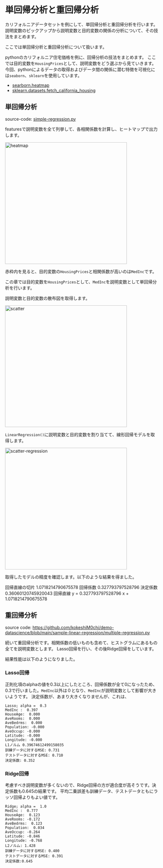# 単回帰分析と重回帰分析

カリフォルニアデータセットを例にして、単回帰分析と重回帰分析を行います。
説明変数のピックアップから説明変数と目的変数の関係の分析について、その技法をまとめます。

ここでは単回帰分析と重回帰分析について扱います。

pythonのカリフォルニア住宅価格を例に、回帰分析の技法をまとめます。
ここでは目的変数を`HousingPrices`として、説明変数をどう選ぶから見ていきます。
今回、pythonによるデータの取得およびデータ間の関係に潜む特徴を可視化には`seaborn`、`sklearn`を使用しています。

- [searborn.heatmap](https://seaborn.pydata.org/generated/seaborn.heatmap.html)
- [sklearn.datasets.fetch_california_housing](https://scikit-learn.org/stable/modules/generated/sklearn.datasets.fetch_california_housing.html)

## 単回帰分析

source-code: [simple-regression.py](https://github.com/kokeshiM0chi/demo-datascience/blob/main/sample-linear-regression/simple-regression.py)

featuresで説明変数を全て列挙して、各相関係数を計算し、ヒートマップで出力します。

<img width="400" alt="heatmap" src="https://github.com/user-attachments/assets/e0f7d023-8d7d-42c6-a629-00db23e663fd">

赤枠内を見ると、目的変数の`HousingPrices`と相関係数が高いのは`MedInc`です。

この章では目的変数を`HousingPrices`として、`MedInc`を説明変数として単回帰分析を行います。

説明変数と目的変数の散布図を取得します。

<img width="400" alt="scatter" src="https://github.com/user-attachments/assets/6790363a-33bf-4900-a408-1146e672c465">

`LinearRegression()`に説明変数と目的変数を割り当てて、線形回帰モデルを取得します。

<img width="400" alt="scatter-regression" src="https://github.com/user-attachments/assets/70d81a5f-2e12-45e0-a6c3-fb4706cb2983">

取得したモデルの精度を確認します。以下のような結果を得ました。

回帰直線の切片 1.0718214790675578
回帰係数 0.327793797528796
決定係数 0.36060120745920043
回帰直線 y =  0.327793797528796 x +  1.0718214790675578

## 重回帰分析

source code: https://github.com/kokeshiM0chi/demo-datascience/blob/main/sample-linear-regression/multiple-regression.py

続いて重回帰分析です。相関係数の低いものも含めて、ヒストグラムにあるもの全てを説明変数とします。
Lasso回帰を行い、その後Ridge回帰をしています。

結果性能は以下のようになりました。

### Lasso回帰

正則化項のalphaの値を0.3以上にしたところ、回帰係数が全て0になったため、0.3で行いました。`MedInc`以外は０となり、`MedInc`が説明変数として影響が大きいようです。
決定係数が、あまり大きくなりませんが、これは、

```
Lasso; alpha =  0.3
MedInc :  0.397
HouseAge:  0.000
AveRooms:  0.000
AveBedrms:  0.000
Population: -0.000
AveOccup: -0.000
Latitude: -0.000
Longitude: -0.000
L1ノルム 0.39674612499158035
訓練データに対するMSE: 0.731
テストデータに対するMSE: 0.710
決定係数: 0.352
```

### Ridge回帰

考慮すべき説明変数が多くないので、Ridge回帰の方が適合度が高そうです。決定係数も0.645の結果です。
平均二乗誤差も訓練データ、テストデータともにラッソ回帰よりもよい値です。

```
Ridge; alpha =  1.0
MedInc :  0.777
HouseAge:  0.123
AveRooms: -0.172
AveBedrms:  0.123
Population:  0.034
AveOccup: -0.264
Latitude: -0.846
Longitude: -0.768
L2ノルム: 1.428
訓練データに対するMSE: 0.400
テストデータに対するMSE: 0.391
決定係数:0.645
```






